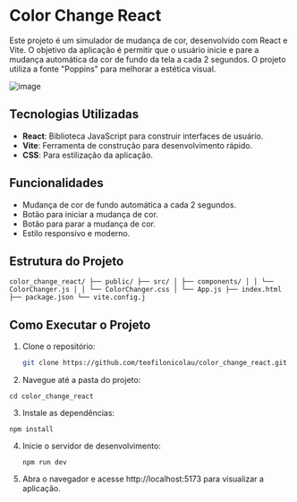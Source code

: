 # Color Change React

Este projeto é um simulador de mudança de cor, desenvolvido com React e Vite. O objetivo da aplicação é permitir que o usuário inicie e pare a mudança automática da cor de fundo da tela a cada 2 segundos. O projeto utiliza a fonte "Poppins" para melhorar a estética visual.

![image](https://github.com/user-attachments/assets/b2013306-8ff3-4158-aa4f-b7a96ae23b93)

## Tecnologias Utilizadas

- **React**: Biblioteca JavaScript para construir interfaces de usuário.
- **Vite**: Ferramenta de construção para desenvolvimento rápido.
- **CSS**: Para estilização da aplicação.

## Funcionalidades

- Mudança de cor de fundo automática a cada 2 segundos.
- Botão para iniciar a mudança de cor.
- Botão para parar a mudança de cor.
- Estilo responsivo e moderno.

## Estrutura do Projeto

```
color_change_react/ ├── public/ ├── src/ │ ├── components/ │ │ └── ColorChanger.js │ │ └── ColorChanger.css │ └── App.js ├── index.html ├── package.json └── vite.config.j
```


## Como Executar o Projeto

1. Clone o repositório:

   ```bash
   git clone https://github.com/teofilonicolau/color_change_react.git

   ```
2. Navegue até a pasta do projeto:

 ```
cd color_change_react

 ```
3. Instale as dependências:

 ```
 npm install

```

4. Inicie o servidor de desenvolvimento:

   ```
   npm run dev

   ```
5. Abra o navegador e acesse http://localhost:5173 para visualizar a aplicação.   



   

    

